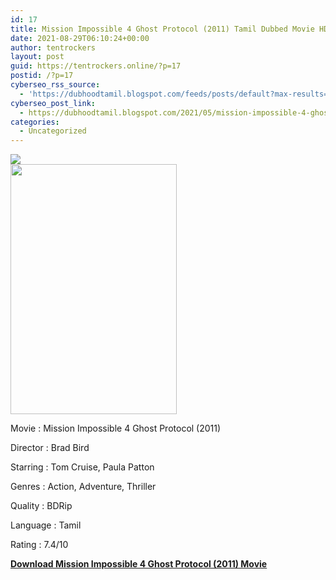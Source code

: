 ```yaml
---
id: 17
title: Mission Impossible 4 Ghost Protocol (2011) Tamil Dubbed Movie HD
date: 2021-08-29T06:10:24+00:00
author: tentrockers
layout: post
guid: https://tentrockers.online/?p=17
postid: /?p=17
cyberseo_rss_source:
  - 'https://dubhoodtamil.blogspot.com/feeds/posts/default?max-results=150&start-index=1'
cyberseo_post_link:
  - https://dubhoodtamil.blogspot.com/2021/05/mission-impossible-4-ghost-protocol.html
categories:
  - Uncategorized
---
```

<div class="media_block">
  <img src="https://1.bp.blogspot.com/-OgQ6wrpQTvU/YJbAI-4g_1I/AAAAAAAAC9c/wtymhPaydGg5ctVj8oKWOg530M_NDczoACNcBGAsYHQ/s72-w266-h400-c/Mission-Impossible-4-Ghost-Protocol-2011.jpg" class="media_thumbnail" />
</div>

<div class="separator">
  <a href="https://1.bp.blogspot.com/-OgQ6wrpQTvU/YJbAI-4g_1I/AAAAAAAAC9c/wtymhPaydGg5ctVj8oKWOg530M_NDczoACNcBGAsYHQ/s450/Mission-Impossible-4-Ghost-Protocol-2011.jpg" imageanchor="1"><img loading="lazy" border="0" data-original-height="450" data-original-width="300" height="400" src="https://1.bp.blogspot.com/-OgQ6wrpQTvU/YJbAI-4g_1I/AAAAAAAAC9c/wtymhPaydGg5ctVj8oKWOg530M_NDczoACNcBGAsYHQ/w266-h400/Mission-Impossible-4-Ghost-Protocol-2011.jpg" width="266" /></a>
</div>

Movie	<span></span>:	<span></span>Mission Impossible 4 Ghost Protocol (2011)&nbsp;

Director	<span></span>:	<span></span>Brad Bird&nbsp;

Starring	<span></span>:	<span></span>Tom Cruise, Paula Patton&nbsp;

Genres	<span></span>:	<span></span>Action, Adventure, Thriller&nbsp;

Quality	<span></span>:	<span></span>BDRip&nbsp;

Language	<span></span>:	<span></span>Tamil&nbsp;

Rating	<span></span>:	<span></span>7.4/10

<div>
  <span><b><a href="http://d4.uptofiles.com/files/Tamil%20Dubbed%20Collections/Mission%20Impossible%20Quadrilogy%20Collections/Mission%20Impossible%204%20Ghost%20Protocol%20(2011)/Mp4%20HD%20(640x360)/Mission%20Impossible%204%20Ghost%20Protocol%20(2011)%20HD%20(640x360).mp4">Download Mission Impossible 4 Ghost Protocol (2011) Movie</a></b></span>
</div>